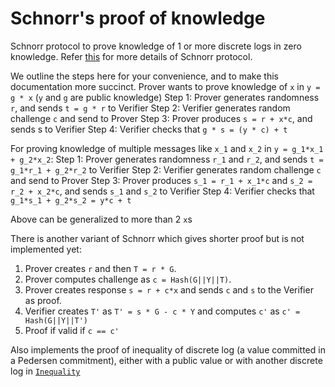 # Schnorr's proof of knowledge

<!-- cargo-rdme start -->

Schnorr protocol to prove knowledge of 1 or more discrete logs in zero knowledge.
Refer [this](https://crypto.stanford.edu/cs355/19sp/lec5.pdf) for more details of Schnorr protocol.

We outline the steps here for your convenience, and to make this documentation more succinct.
Prover wants to prove knowledge of `x` in `y = g * x` (`y` and `g` are public knowledge)
Step 1: Prover generates randomness `r`, and sends `t = g * r` to Verifier
Step 2: Verifier generates random challenge `c` and send to Prover
Step 3: Prover produces `s = r + x*c`, and sends s to Verifier
Step 4: Verifier checks that `g * s = (y * c) + t`

For proving knowledge of multiple messages like `x_1` and `x_2` in `y = g_1*x_1 + g_2*x_2`:
Step 1: Prover generates randomness `r_1` and `r_2`, and sends `t = g_1*r_1 + g_2*r_2` to Verifier
Step 2: Verifier generates random challenge `c` and send to Prover
Step 3: Prover produces `s_1 = r_1 + x_1*c` and `s_2 = r_2 + x_2*c`, and sends `s_1` and `s_2` to Verifier
Step 4: Verifier checks that `g_1*s_1 + g_2*s_2 = y*c + t`

Above can be generalized to more than 2 `x`s

There is another variant of Schnorr which gives shorter proof but is not implemented yet:
1. Prover creates `r` and then `T = r * G`.
2. Prover computes challenge as `c = Hash(G||Y||T)`.
3. Prover creates response `s = r + c*x` and sends `c` and `s` to the Verifier as proof.
4. Verifier creates `T'` as `T' = s * G - c * Y` and computes `c'` as `c' = Hash(G||Y||T')`
5. Proof if valid if `c == c'`

Also implements the proof of inequality of discrete log (a value committed in a Pedersen commitment),
either with a public value or with another discrete log in [`Inequality`]

[`Inequality`]: https://docs.rs/schnorr_pok/latest/schnorr_pok/inequality/

<!-- cargo-rdme end -->
